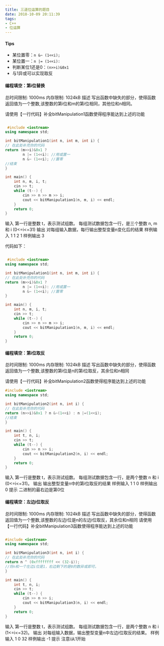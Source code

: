 ```yaml
---
title: 三道位运算的题目
date: 2018-10-09 20:11:39
tags:
- C++
- 位运算
---
```


#### Tips

* 某位置零：`n &~ (1<<i);`
* 某位置一：`n |= (1<<i):`
* 判断某位1还是0：`(n>>i)&0x1`
* 与1异或可以实现取反

<!--more-->

#### 编程填空：第i位替换

总时间限制: 1000ms 内存限制: 1024kB
描述
写出函数中缺失的部分，使得函数返回值为一个整数,该整数的第i位和m的第i位相同，其他位和n相同。

请使用【一行代码】补全bitManipulation1函数使得程序能达到上述的功能

``` C++

 #include <iostream>
using namespace std;

int bitManipulation1(int n, int m, int i) {
// 在此处补充你的代码
return (m>>i)&0x1 ? 
		n |= (1<<i): //用或置一
		n &~ (1<<i); //置零 
//结束
}

int main() {
	int n, m, i, t;
	cin >> t;
	while (t--) { 
		cin >> n >> m >> i;
		cout << bitManipulation1(n, m, i) << endl;
	}
	return 0;
}

```

输入
第一行是整数 t，表示测试组数。
每组测试数据包含一行，是三个整数 n, m 和 i (0<=i<=31)
输出
对每组输入数据，每行输出整型变量n变化后的结果
样例输入
1
1 2 1
样例输出
3

代码如下：

``` C++

 #include <iostream>
using namespace std;

int bitManipulation1(int n, int m, int i) {
// 在此处补充你的代码
return (m>>i)&0x1 ? 
		n |= (1<<i): //用或置一
		n &~ (1<<i); //置零 
}

int main() {
	int n, m, i, t;
	cin >> t;
	while (t--) { 
		cin >> n >> m >> i;
		cout << bitManipulation1(n, m, i) << endl;
	}
	return 0;
}

```
#### 编程填空：第i位取反

总时间限制: 1000ms 内存限制: 1024kB
描述
写出函数中缺失的部分，使得函数返回值为一个整数,该整数的第i位是n的第i位取反，其余位和n相同

请使用【一行代码】补全bitManipulation2函数使得程序能达到上述的功能

``` c++
#include <iostream>
using namespace std;

int bitManipulation2(int n, int i) {
// 在此处补充你的代码
return (n>>i)&0x1 ? n &~(1<<i) : n |=(1<<i);
//结束
}

int main() {
	int t, n, i;
	cin >> t;
	while (t--) {
		cin >> n >> i;
		cout << bitManipulation2(n, i) << endl;
	}
	return 0;
}

```

输入
第一行是整数 t，表示测试组数。
每组测试数据包含一行，是两个整数 n 和 i (0<=i<=31)。
输出
输出整型变量n中的第i位取反的结果
样例输入
1
1 0
样例输出
0
提示
二进制的最右边是第0位

#### 编程填空：左边i位取反

总时间限制: 1000ms 内存限制: 1024kB
描述
写出函数中缺失的部分，使得函数返回值为一个整数,该整数的左边i位是n的左边i位取反，其余位和n相同
请使用【一行代码】补全bitManipulation3函数使得程序能达到上述的功能

``` c++

#include <iostream>
using namespace std;

int bitManipulation3(int n, int i) {
// 在此处补充你的代码
return n ^ (0xffffffff << (32-i));
//将n和一个左边i位是1，右边剩下的是0的数异或即可。
}

int main() {
	int t, n, i;
	cin >> t;
	while (t--) {
		cin >> n >> i;
		cout << bitManipulation3(n, i) << endl;
	}
	return 0;
}

```

输入
第一行是整数 t，表示测试组数。
每组测试数据包含一行，是两个整数 n 和 i (1<=i<=32)。
输出
对每组输入数据，输出整型变量n中左边i位取反的结果。
样例输入
1
0 32
样例输出
-1
提示
注意i从1开始
